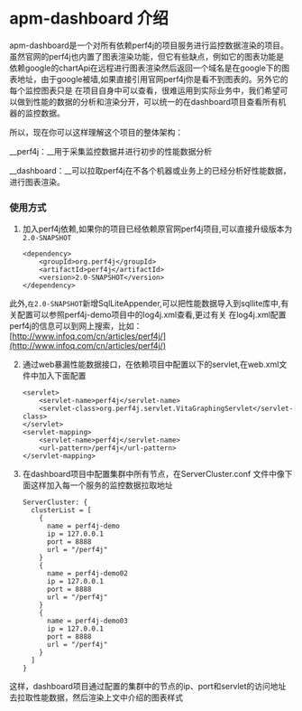 # apm-dashboard 介绍

apm-dashboard是一个对所有依赖perf4j的项目服务进行监控数据渲染的项目。虽然官网的perf4j也内置了图表渲染功能，但它有些缺点，例如它的图表功能是
依赖google的chartApi在远程进行图表渲染然后返回一个域名是在google下的图表地址，由于google被墙,如果直接引用官网perf4j你是看不到图表的。另外它的每个监控图表只是
在项目自身中可以查看，很难运用到实际业务中，我们希望可以做到性能的数据的分析和渲染分开，可以统一的在dashboard项目查看所有机器的监控数据。

所以，现在你可以这样理解这个项目的整体架构：

__perf4j：__用于采集监控数据并进行初步的性能数据分析

__dashboard：__可以拉取perf4j在不各个机器或业务上的已经分析好性能数据，进行图表渲染。



### 使用方式

1. 加入perf4j依赖,如果你的项目已经依赖原官网perf4j项目,可以直接升级版本为`2.0-SNAPSHOT`

    ````
    <dependency>
        <groupId>org.perf4j</groupId>
        <artifactId>perf4j</artifactId>
        <version>2.0-SNAPSHOT</version>
    </dependency>
    ````
此外,`在2.0-SNAPSHOT`新增SqlLiteAppender,可以把性能数据导入到sqllite库中,有关配置可以参照perf4j-demo项目中的log4j.xml查看,更过有关
在log4j.xml配置perf4j的信息可以到网上搜索，比如：[http://www.infoq.com/cn/articles/perf4j/](http://www.infoq.com/cn/articles/perf4j/)

2. 通过web暴漏性能数据接口，在依赖项目中配置以下的servlet,在web.xml文件中加入下面配置

     ```
     <servlet>
         <servlet-name>perf4j</servlet-name>
         <servlet-class>org.perf4j.servlet.VitaGraphingServlet</servlet-class>
     </servlet>
     <servlet-mapping>
         <servlet-name>perf4j</servlet-name>
         <url-pattern>/perf4j</url-pattern>
     </servlet-mapping>
     ```
   
     
3. 在dashboard项目中配置集群中所有节点，在ServerCluster.conf 文件中像下面这样加入每一个服务的监控数据拉取地址
   
    ```
    ServerCluster: {
      clusterList = [
        {
          name = perf4j-demo
          ip = 127.0.0.1
          port = 8888
          url = "/perf4j"
        }
        {
          name = perf4j-demo02
          ip = 127.0.0.1
          port = 8888
          url = "/perf4j"
        }
        {
          name = perf4j-demo03
          ip = 127.0.0.1
          port = 8888
          url = "/perf4j"
        }
      ]
    }
    ```
     
这样，dashboard项目通过配置的集群中的节点的ip、port和servlet的访问地址去拉取性能数据，然后渲染上文中介绍的图表样式     
